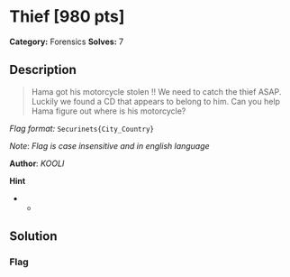 # Thief [980 pts]

**Category:** Forensics
**Solves:** 7

## Description
>Hama got his motorcycle stolen !! We need to catch the thief ASAP. Luckily we found a CD that appears to belong to him. Can you help Hama figure out where is his motorcycle?

*Flag format:* `Securinets{City_Country} `

*Note*: *Flag is case insensitive and in english language*

**Author**: *_KOOLI_*

**Hint**
* -

## Solution

### Flag

